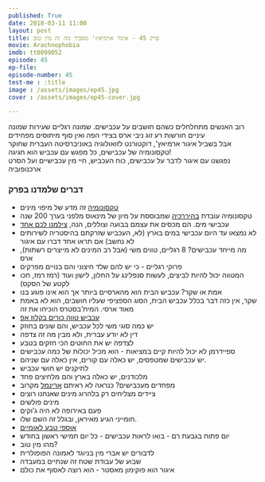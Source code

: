 ```yaml
---
published: True
date: 2018-03-11 11:00
layout: post
title: פרק 45 - איגור ארמיאץ' מסביר מה זה מין טוב 
movie: Arachnophobia
imdb: tt0099052
episode: 45
ep-file: 
episode-number: 45
test-me : :title
image : /assets/images/ep45.jpg
cover : /assets/images/ep45-cover.jpg

---
```


רוב האנשים מתחלחלים כשהם חושבים על עכבישים.
שמונה רגליים שעירות
שמונה עיניים חורשות רע
זוג ניבי ארס בצידי הפה
ואין סוף מיתוסים מפחידים  
אבל בשביל איגור ארמיאץ', דוקטורנט לזואולוגיה באוניברסיטה העברית שחוקר טקסונומיה של עכבישים, כל מפגש עם עכביש הוא חגיגה!  
נפגשנו עם איגור לדבר על עכבישים, כוח העכביש, חיי מין עכבישיים ועל הסרט ארכנופוביה

### דברים שלמדנו בפרק
* [טקסונומיה](https://he.wikipedia.org/wiki/%D7%98%D7%A7%D7%A1%D7%95%D7%A0%D7%95%D7%9E%D7%99%D7%94)
 זה מדע של מיפוי מינים
* טקסונומיה עובדת 
[בהיררכיה](https://he.wikipedia.org/wiki/%D7%9E%D7%99%D7%95%D7%9F_%D7%A2%D7%95%D7%9C%D7%9D_%D7%94%D7%98%D7%91%D7%A2)
 שמבוססת על מיון של מינאוס מלפני בערך 200 שנה
* עכבישי מים. הם מכסים את עצמם בבועה וצוללים, הנה, [צילמנו לכם אחד](https://www.youtube.com/watch?v=JqyhhSzv4Hs)
* לא נמצאו עד היום עכבישי במים  בארץ (לא, העכביש שזרקתם בהיסטריה לשירותים לא נחשב) אם תראו אחד דברו עם איגור
* מה מייחד עכבישים? 8 רגליים, טווים משי (אבל רב המינים לא מייצרים רשתות), ארס
* פרוקי רגליים - כי יש להם שלד חיצוני והם בנויים מפרקים
* המטווה יכול להיות לביצים, לעשות סנפלינג על החלון, לישון ועוד (רמז רמז, חכו לקטע של הסקס)
* אמת או שקר? עכביש הבית הוא מהארסיים ביותר אך הוא אינו פוגע בנו
* שקר, אין כזה דבר בכלל עכביש הבית, הסוג הספציפי שעליו חושבים, הוא לא באמת מאוד ארסי. המית’בסטרס הוכיחו את זה
* [עכביש טווה כורים בקלוז אפ](https://www.youtube.com/watch?v=HvcNdInCCr0)
* יש כמה סוגי משי לכל עכביש, והם שונים בחוזק
* דין לא יודע עברית, ולא מבין מה זה צדפה
* לצדפה יש את החוטים הכי חזקים בטבע
* ספיידרמן לא יכול להיות קיים במציאות - הוא מכיל יכולות של כמה עכבישים
* יש עכבישים שמטפסים, יש כאלה עם קורים, אין כאלה עם שניהם.
* לתיקנים יש חושי עכביש
* מלכודנים, יש כאלה בארץ והם מלחיצים פחד
* מפחדים מעכבישים? כנראה לא ראיתם [ארינמל](http://kozmicdreams.com/images2/photography/insects/flying%20insects/ant%20lion%2010-11-10/ant-lion-10-11-10-stack-1-c.jpg) מקרוב
* ציידים מצליחים רק בלהרוג מינים שאנחנו רוצים
* מינים פולשים
* פעם באירופה לא היה ג’וקים
* חומייני הגיע מאיראן, ובגלל זה השם שלו.
* [אוספי טבע לאומיים](http://nnhc.huji.ac.il/)
* יום פתוח בגבעת רם - בואו לראות עכבישים - כל יום חמישי ראשון בחודש
* מהו מין טוב?
* לדבורים יש אברי מין בניוגד לאמונה הפופולרית
* שבוע של עבודת שטח זה שנתיים במעבדה
* איגור הוא פוקימון מאסטר - הוא רוצה לאסוף את כולם